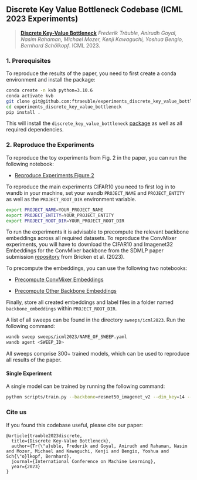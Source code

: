 ## Discrete Key Value Bottleneck Codebase (ICML 2023 Experiments)


> [**Discrete Key-Value Bottleneck**](https://arxiv.org/abs/2207.11240)
> *Frederik Träuble, Anirudh Goyal, Nasim Rahaman, Michael Mozer, Kenji Kawaguchi, Yoshua Bengio, Bernhard Schölkopf*. ICML 2023.

### 1. Prerequisites

To reproduce the results of the paper, you need to first create 
a conda environment and install the package:

```bash   
conda create -n kvb python=3.10.6
conda activate kvb 
git clone git@github.com:ftraeuble/experiments_discrete_key_value_bottleneck.git
cd experiments_discrete_key_value_bottleneck
pip install .
```

This will install the `discrete_key_value_bottleneck` [package](https://github.com/ftraeuble/discrete_key_value_bottleneck) as well as all required dependencies.

### 2. Reproduce the Experiments

To reproduce the toy experiments from Fig. 2 in the paper, you can run the following notebook:

- [Reproduce Experiments Figure 2](notebooks/reproduce_experiments_figure_2.ipynb)

To reproduce the main experiments CIFAR10 you need to first log in to wandb in your machine, set your wandb 
`PROJECT_NAME` and `PROJECT_ENTITY` as well as the `PROJECT_ROOT_DIR` environment variable. 

```bash
export PROJECT_NAME=YOUR_PROJECT_NAME
export PROJECT_ENTITY=YOUR_PROJECT_ENTITY
export PROJECT_ROOT_DIR=YOUR_PROJECT_ROOT_DIR
```

To run the experiments it is advisable to precompute the relevant backbone embeddings across all required datasets. To reproduce the ConvMixer experiments, you will have to download 
the CIFAR10 and Imagenet32 Embeddings for the ConvMixer backbone from the SDMLP paper submission [repository](https://github.com/anon8371/AnonPaper1) from Bricken et al. (2023).

To precompute the embeddings, you can use the following two notebooks:

- [Precompute ConvMixer Embeddings](notebooks/create_convmixer_embeddings.ipynb)  

- [Precompute Other Backbone Embeddings](notebooks/create_backbone_embeddings.ipynb)

Finally, store all created embeddings and label files in a folder named `backbone_embeddings` within `PROJECT_ROOT_DIR`.
 
A list of all sweeps can be found in the directory `sweeps/icml2023`. Run the following command:

```bash
wandb sweep sweeps/icml2023/NAME_OF_SWEEP.yaml
wandb agent <SWEEP_ID>
```

All sweeps comprise 300+ trained models, which can be used to reproduce all results of the paper.


#### Single Experiment

A single model can be trained by running the following command:

```bash
python scripts/train.py --backbone=resnet50_imagenet_v2 --dim_key=14 --dim_value=10 --init_epochs=10 --learning_rate=0.3 --num_books=256 --num_pairs=4096 --pretrain_data=CIFAR100 --seed=2
```

### Cite us

If you found this codebase useful, please cite our paper:

```
@article{trauble2023discrete,
  title={Discrete Key-Value Bottleneck},
  author={Tr{\"a}uble, Frederik and Goyal, Anirudh and Rahaman, Nasim and Mozer, Michael and Kawaguchi, Kenji and Bengio, Yoshua and Sch{\"o}lkopf, Bernhard},
  journal={International Conference on Machine Learning},
  year={2023}
}
```
